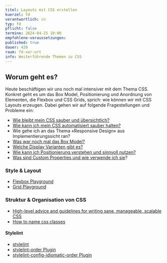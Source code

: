 ```yaml
---
titel: Layouts mit CSS erstellen
kuerzel: fd
verantwortlich: cn
typ: fd
pflicht: false
termine: 2024-04-25 10:00
empfohlene-voraussetzungen: 
published: true
dauer: 420
raum: fd-vor-ort
info: Weiterführende Themen zu CSS
---
```


## Worum geht es?
Heute beschäftigen wir uns noch mal intensiver mit dem Thema CSS. Konkret geht es um das Box Model, Positionierung und Anordnung von Elementen, die Flexbox und CSS Grids, sprich: wie können wir mit CSS Layouts erzeugen. Dabei gehen wir auf folgende Fragestellungen und Probleme ein:

- [Wie bleibt mein CSS sauber und übersichtlich?](https://google.github.io/styleguide/htmlcssguide.html#CSS)
- [Wie kann ich mein CSS automatisiert sauber halten?](https://stylelint.io/)
- Wie gehe ich an das Thema «Responsive Design» aus Implementierungssicht ran?
- [Was war noch mal das Box Model?](https://piccalil.li/tutorial/how-css-box-sizing-works)
- [Welche Display Varianten gibt es?](https://css-tricks.com/almanac/properties/d/display/)
- [Wie kann ich Positionierung verstehen und sinnvoll nutzen?](https://css-tricks.com/almanac/properties/p/position/)
- [Was sind Custom Properties und wie verwende ich sie](https://developer.mozilla.org/en-US/docs/Web/CSS/Using_CSS_custom_properties)? 

### Style & Layout
- [Flexbox Playground](https://flexbox.tech/)
- [Grid Playground](https://mozilladevelopers.github.io/playground/)

### Struktur & Organisation von CSS
- [High-level advice and guidelines for writing sane, manageable, scalable CSS](https://cssguidelin.es/)
- [How to name css classes](http://bdavidxyz.com/blog/how-to-name-css-classes/)

#### Stylelint
- [stylelint](https://stylelint.io/)
- [stylelint-order Plugin](https://github.com/hudochenkov/stylelint-order)
- [stylelint-config-idiomatic-order Plugin](https://github.com/ream88/stylelint-config-idiomatic-order)



